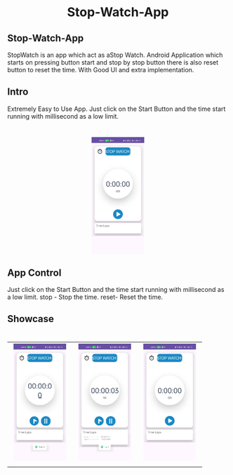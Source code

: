 <h1 align="center">
  Stop-Watch-App
</h1>

## Stop-Watch-App
  StopWatch is an app which act as aStop Watch. Android Application which starts on pressing button start and stop by stop button there is also reset button to reset the time.
With Good UI and extra implementation.

## Intro
Extremely Easy to Use App. Just click on the Start Button and the time start running with millisecond as a low limit.
<h1 align="center">
  <img width="120" align="center" alt="chdemko" src="https://github.com/sujalvaja/Stop_watch/blob/main/reset.jpg">
</h1>

## App Control
Just click on the Start Button and the time start running with millisecond as a low limit.
stop - Stop the time.
reset- Reset the time.

## Showcase

<h1 align="center">
    <table align="center">
      <tr>
        <td><img width="120" alt="chdemko" src="https://github.com/sujalvaja/Stop_watch/blob/main/start.jpg"></a></td>
        <td><img width="120" alt="marisbotero" src="https://github.com/sujalvaja/Stop_watch/blob/main/lap1.jpg"></a></td>
 <td><img width="120" alt="marisbotero" src="https://github.com/sujalvaja/Stop_watch/blob/main/reset.jpg"></a></td>
      </tr>
    </table>
</h1>
